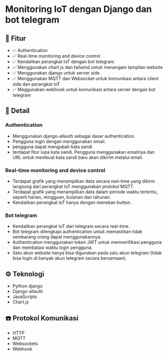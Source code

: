 # Monitoring IoT dengan Django dan bot telegram
## 📌 Fitur 
- ✅ Authentication 
- ✅ Real-time monitoring and device control
- ✅ Kendalikan perangkat IoT dengan bot telegram
- ✅ Menggunakan chart.js dan tailwind untuk menangani tampilan website
- ✅ Menggunakan django untuk server side
- ✅ Menggunakan MQTT dan Websocket untuk komunikasi antara client side dan perangkat IoT
- ✅ Meggunakan webhook untuk komunikasi antara server dengan bot telegram

## 📑 Detail
### Authentication
- Menggunakan django-allauth sebagai dasar authentication. 
- Pengguna login dengan menggunakan email.
- pengguna dapat mengubah kata sandi.
- terdapat fitur lupa kata sandi. Pengguna menggunakan emailnya dan URL untuk membuat kata sandi baru akan dikirim melalui email.

### Real-time monitoring and device control
- Terdapat grafik yang menampilkan data secara real-time yang dikirm langsung dari perangkat IoT menggunakan protokol MQTT.
- Terdapat grafik yang menampilkan data dalam periode waktu tertentu, seperti harian, mingguan, bulanan dan tahunan.
- Kendalikan perangkat IoT hanya dengan menekan button.

### Bot telegram
- Kendalikan perangkat IoT dari telegram secara real-time.
- Bot telegram dilengkapi authentication untuk memastikan tidak sembarang orang dapat menggunakannya.
- Authentication menggunakan token JWT untuk memverifikasi pengguna dan membatasi waktu login pengguna.
- Satu akun website hanya bisa digunakan pada satu akun telegram (tidak bisa login di banyak akun telegram secara bersamaan).

## ⚙️ Teknologi
- Python django
- Django-allauth
- JavaScripts
- Chart.js

## ☎️ Protokol Komunikasi
- HTTP
- MQTT
- Websockets
- Webhook

